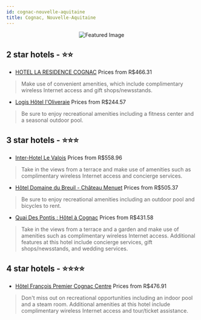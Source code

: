 ```yaml
---
id: cognac-nouvelle-aquitaine
title: Cognac, Nouvelle-Aquitaine
---
```


<center><img src="https://i.travelapi.com/hotels/32000000/31730000/31728300/31728276/29670dad_z.jpg" alt="Featured Image" /></center>


##  2 star hotels - ⭐️⭐️

-    [HOTEL LA RESIDENCE COGNAC](https://us.hurb.com/br/hotels/cognac/hotel-la-residence-cognac-JNP-JP316846?cmp=18055) Prices from R$466.31
   > Make use of convenient amenities, which include complimentary wireless Internet access and gift shops/newsstands.
-    [Logis Hôtel l'Oliveraie](https://us.hurb.com/br/hotels/cognac/logis-hotel-l-oliveraie-JNP-JP359850?cmp=18055) Prices from R$244.57
   > Be sure to enjoy recreational amenities including a fitness center and a seasonal outdoor pool.

##  3 star hotels - ⭐️⭐️⭐️

-    [Inter-Hotel Le Valois](https://us.hurb.com/br/hotels/cognac/inter-hotel-le-valois-JNP-JP111724?cmp=18055) Prices from R$558.96
   > Take in the views from a terrace and make use of amenities such as complimentary wireless Internet access and concierge services.
-    [Hôtel Domaine du Breuil - Château Menuet](https://us.hurb.com/br/hotels/cognac/hotel-domaine-du-breuil-chateau-menuet-JNP-JP979378?cmp=18055) Prices from R$505.37
   > Be sure to enjoy recreational amenities including an outdoor pool and bicycles to rent.
-    [Quai Des Pontis : Hôtel à Cognac](https://us.hurb.com/br/hotels/cognac/quai-des-pontis-hotel-a-cognac-JNP-JP138124?cmp=18055) Prices from R$431.58
   > Take in the views from a terrace and a garden and make use of amenities such as complimentary wireless Internet access. Additional features at this hotel include concierge services, gift shops/newsstands, and wedding services.

##  4 star hotels - ⭐️⭐️⭐️⭐️

-    [Hôtel François Premier Cognac Centre](https://us.hurb.com/br/hotels/cognac/hotel-francois-premier-cognac-centre-JNP-JP745238?cmp=18055) Prices from R$476.91
   > Don't miss out on recreational opportunities including an indoor pool and a steam room. Additional amenities at this hotel include complimentary wireless Internet access and tour/ticket assistance.
